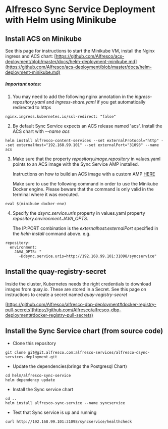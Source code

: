 # Alfresco Sync Service Deployment with Helm using Minikube

## Install ACS on Minikube

See this page for instructions to start the Minikube VM, install the Nginx ingress and ACS chart: [https://github.com/Alfresco/acs-deployment/blob/master/docs/helm-deployment-minikube.md](https://github.com/Alfresco/acs-deployment/blob/master/docs/helm-deployment-minikube.md)


##### Important notes:
1. You may need to add the following nginx annotation in the *ingress-repository.yaml* and *ingress-share.yaml* if you get automatically redirected to https
  

```
nginx.ingress.kubernetes.io/ssl-redirect: "false"
```

2. By default Sync Service expects an ACS release named 'acs'. Install the ACS chart with *--name acs*


```
helm install alfresco-content-services --set externalProtocol="http" --set externalHost="192.168.99.101" --set externalPort="31098" --name acs
```

3. Make sure that the property *repository.image.repository* in values.yaml points to an ACS image with the Sync Service AMP installed. 

   Instructions on how to build an ACS image with a custom AMP [HERE](https://github.com/Alfresco/acs-packaging/blob/master/docs/create-custom-image-using-existing-docker-image.md#applying-amps-that-dont-require-additional-configuration-easy)
  
   Make sure to use the following command in order to use the Minikube Docker engine. Please beware that the command is only valid in the terminal where it was executed.
   
```
eval $(minikube docker-env)
```
   
4. Specify the *dsync.service.uris* property in values.yaml property *repository.environment.JAVA_OPTS*.

   The IP:PORT combination is the *externalhost:externalPort* specified in the *helm install* command above.
e.g.

```
repository:  
  environment:
    JAVA_OPTS: "      
      -Ddsync.service.uris=http://192.168.99.101:31098/syncservice"
```



## Install the quay-registry-secret

Inside the cluster, Kubernetes needs the right credentials to download images from quay.io.
These are stored in a Secret.
See this page on instructions to create a secret named *quay-registry-secret*

[https://github.com/Alfresco/alfresco-dbp-deployment#docker-registry-pull-secrets](https://github.com/Alfresco/alfresco-dbp-deployment#docker-registry-pull-secrets)

## Install the Sync Service chart (from source code)

* Clone this repository

```
git clone git@git.alfresco.com:alfresco-services/alfresco-dsync-services-deployment.git
```

* Update the dependencies(brings the Postgresql Chart)

```
cd helm/alfresco-sync-service
helm dependency update
```

* Install the Sync service chart

```
cd ..
helm install alfresco-sync-service --name syncservice
```

* Test that Sync service is up and running


```
curl http://192.168.99.101:31098/syncservice/healthcheck
```